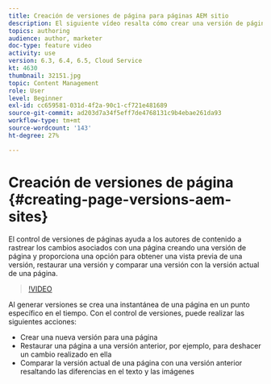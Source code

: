 ```yaml
---
title: Creación de versiones de página para páginas AEM sitio
description: El siguiente vídeo resalta cómo crear una versión de página, obtener una vista previa, restaurar una versión de página y comparar la versión de página actual con las versiones de página guardadas.
topics: authoring
audience: author, marketer
doc-type: feature video
activity: use
version: 6.3, 6.4, 6.5, Cloud Service
kt: 4630
thumbnail: 32151.jpg
topic: Content Management
role: User
level: Beginner
exl-id: cc659581-031d-4f2a-90c1-cf721e481689
source-git-commit: ad203d7a34f5eff7de4768131c9b4ebae261da93
workflow-type: tm+mt
source-wordcount: '143'
ht-degree: 27%

---
```


# Creación de versiones de página {#creating-page-versions-aem-sites}

El control de versiones de páginas ayuda a los autores de contenido a rastrear los cambios asociados con una página creando una versión de página y proporciona una opción para obtener una vista previa de una versión, restaurar una versión y comparar una versión con la versión actual de una página.

>[!VIDEO](https://video.tv.adobe.com/v/32151?quality=9&learn=on)

Al generar versiones se crea una instantánea de una página en un punto específico en el tiempo. Con el control de versiones, puede realizar las siguientes acciones:
* Crear una nueva versión para una página
* Restaurar una página a una versión anterior, por ejemplo, para deshacer un cambio realizado en ella
* Comparar la versión actual de una página con una versión anterior resaltando las diferencias en el texto y las imágenes
